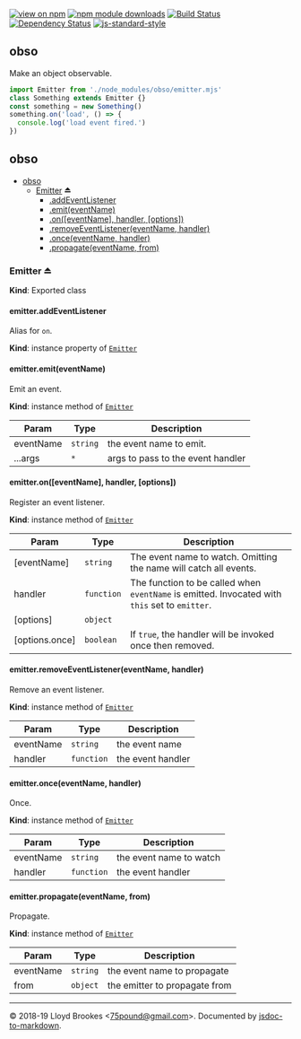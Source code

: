 [![view on npm](https://img.shields.io/npm/v/obso.svg)](https://www.npmjs.org/package/obso)
[![npm module downloads](https://img.shields.io/npm/dt/obso.svg)](https://www.npmjs.org/package/obso)
[![Build Status](https://travis-ci.org/75lb/obso.svg?branch=master)](https://travis-ci.org/75lb/obso)
[![Dependency Status](https://david-dm.org/75lb/obso.svg)](https://david-dm.org/75lb/obso)
[![js-standard-style](https://img.shields.io/badge/code%20style-standard-brightgreen.svg)](https://github.com/feross/standard)

## obso

Make an object observable.

```js
import Emitter from './node_modules/obso/emitter.mjs'
class Something extends Emitter {}
const something = new Something()
something.on('load', () => {
  console.log('load event fired.')
})
```

<a name="module_obso"></a>

## obso

* [obso](#module_obso)
    * [Emitter](#exp_module_obso--Emitter) ⏏
        * [.addEventListener](#module_obso--Emitter+addEventListener)
        * [.emit(eventName)](#module_obso--Emitter+emit)
        * [.on([eventName], handler, [options])](#module_obso--Emitter+on)
        * [.removeEventListener(eventName, handler)](#module_obso--Emitter+removeEventListener)
        * [.once(eventName, handler)](#module_obso--Emitter+once)
        * [.propagate(eventName, from)](#module_obso--Emitter+propagate)

<a name="exp_module_obso--Emitter"></a>

### Emitter ⏏
**Kind**: Exported class  
<a name="module_obso--Emitter+addEventListener"></a>

#### emitter.addEventListener
Alias for `on`.

**Kind**: instance property of [<code>Emitter</code>](#exp_module_obso--Emitter)  
<a name="module_obso--Emitter+emit"></a>

#### emitter.emit(eventName)
Emit an event.

**Kind**: instance method of [<code>Emitter</code>](#exp_module_obso--Emitter)  

| Param | Type | Description |
| --- | --- | --- |
| eventName | <code>string</code> | the event name to emit. |
| ...args | <code>\*</code> | args to pass to the event handler |

<a name="module_obso--Emitter+on"></a>

#### emitter.on([eventName], handler, [options])
Register an event listener.

**Kind**: instance method of [<code>Emitter</code>](#exp_module_obso--Emitter)  

| Param | Type | Description |
| --- | --- | --- |
| [eventName] | <code>string</code> | The event name to watch. Omitting the name will catch all events. |
| handler | <code>function</code> | The function to be called when `eventName` is emitted. Invocated with `this` set to `emitter`. |
| [options] | <code>object</code> |  |
| [options.once] | <code>boolean</code> | If `true`, the handler will be invoked once then removed. |

<a name="module_obso--Emitter+removeEventListener"></a>

#### emitter.removeEventListener(eventName, handler)
Remove an event listener.

**Kind**: instance method of [<code>Emitter</code>](#exp_module_obso--Emitter)  

| Param | Type | Description |
| --- | --- | --- |
| eventName | <code>string</code> | the event name |
| handler | <code>function</code> | the event handler |

<a name="module_obso--Emitter+once"></a>

#### emitter.once(eventName, handler)
Once.

**Kind**: instance method of [<code>Emitter</code>](#exp_module_obso--Emitter)  

| Param | Type | Description |
| --- | --- | --- |
| eventName | <code>string</code> | the event name to watch |
| handler | <code>function</code> | the event handler |

<a name="module_obso--Emitter+propagate"></a>

#### emitter.propagate(eventName, from)
Propagate.

**Kind**: instance method of [<code>Emitter</code>](#exp_module_obso--Emitter)  

| Param | Type | Description |
| --- | --- | --- |
| eventName | <code>string</code> | the event name to propagate |
| from | <code>object</code> | the emitter to propagate from |


* * *

&copy; 2018-19 Lloyd Brookes \<75pound@gmail.com\>. Documented by [jsdoc-to-markdown](https://github.com/jsdoc2md/jsdoc-to-markdown).